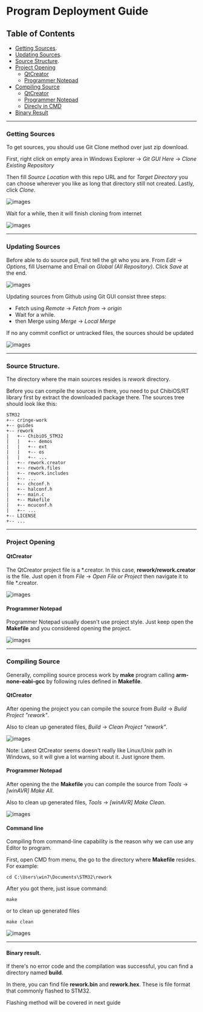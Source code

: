 # Program Deployment Guide

## Table of Contents
- [Getting Sources](https://github.com/mekatronik-achmadi/vandi_stm32/blob/main/guides/DEPLOYMENT.md#getting-sources).
- [Updating Sources](https://github.com/mekatronik-achmadi/vandi_stm32/blob/main/guides/DEPLOYMENT.md#updating-sources).
- [Source Structure](https://github.com/mekatronik-achmadi/vandi_stm32/blob/main/guides/DEPLOYMENT.md#source-structure).
- [Project Opening](https://github.com/mekatronik-achmadi/vandi_stm32/blob/main/guides/DEPLOYMENT.md#project-opening)
  - [QtCreator](https://github.com/mekatronik-achmadi/vandi_stm32/blob/main/guides/DEPLOYMENT.md#qtcreator)
  - [Programmer Notepad](https://github.com/mekatronik-achmadi/vandi_stm32/blob/main/guides/DEPLOYMENT.md#programmer-notepad)
- [Compiling Source](https://github.com/mekatronik-achmadi/vandi_stm32/blob/main/guides/DEPLOYMENT.md#compiling-source)
  - [QtCreator](https://github.com/mekatronik-achmadi/vandi_stm32/blob/main/guides/DEPLOYMENT.md#qtcreator-1)
  - [Programmer Notepad](https://github.com/mekatronik-achmadi/vandi_stm32/blob/main/guides/DEPLOYMENT.md#programmer-notepad-1)
  - [Direcly in CMD](https://github.com/mekatronik-achmadi/vandi_stm32/blob/main/guides/DEPLOYMENT.md#command-line)
- [Binary Result](https://github.com/mekatronik-achmadi/vandi_stm32/blob/main/guides/DEPLOYMENT.md#binary-result)

-------------------------------------------------------------------

### Getting Sources

To get sources, you should use Git Clone method over just zip download.

First, right click on empty area in Windows Explorer -> _Git GUI Here_ -> _Clone Existing Repository_

Then fill _Source Location_ with this repo URL and
for _Target Directory_ you can choose wherever you like as long that directory still not created.
Lastly, click _Clone_.

![images](images/gitclone0.png?raw=true)

Wait for a while, then it will finish cloning from internet

![images](images/gitclone1.png?raw=true)

-------------------------------------------------------------------

### Updating Sources

Before able to do source pull, first tell the git who you are.
From _Edit_ -> _Options_, fill Username and Email on _Global (All Repository)_.
Click _Save_ at the end.

![images](images/gitpull0.png?raw=true)

Updating sources from Github using Git GUI consist three steps:
- Fetch using _Remote_ -> _Fetch from_ -> _origin_
- Wait for a while.
- then Merge using _Merge_ -> _Local Merge_

If no any commit conflict or untracked files, the sources should be updated

![images](images/gitpull1.png?raw=true)

-------------------------------------------------------------------

### Source Structure.

The directory where the main sources resides is _rework_ directory.

Before you can compile the sources in there, you need to put ChibiOS/RT library first by extract the downloaded package there.
The sources tree should look like this:

~~~
STM32
+-- cringe-work
+-- guides
+-- rework
|   +-- ChibiOS_STM32
|   |   +-- demos
|   |   +-- ext
|   |   +-- os
|   |   +-- ...
|   +-- rework.creator
|   +-- rework.files
|   +-- rework.includes
|   +-- ...
|   +-- chconf.h
|   +-- halconf.h
|   +-- main.c
|   +-- Makefile
|   +-- mcuconf.h
|   +-- ...
+-- LICENSE
+-- ...
~~~

-------------------------------------------------------------------

### Project Opening

#### QtCreator

The QtCreator project file is a *.creator.
In this case, **rework/rework.creator** is the file.
Just open it from _File_ -> _Open File or Project_ then navigate it to file *.creator.

![images](images/prjqt.png?raw=true)

#### Programmer Notepad

Programmer Notepad usually doesn't use project style.
Just keep open the **Makefile** and you considered opening the project.

![images](images/prjpn.png?raw=true)

-------------------------------------------------------------------

### Compiling Source

Generally, compiling source process work by **make** program calling **arm-none-eabi-gcc** by following rules defined in **Makefile**.

#### QtCreator

After opening the project you can compile the source from _Build_ -> _Build Project "rework"_.

Also to clean up generated files, _Build_ -> _Clean Project "rework"_.

![images](images/compileqt.png?raw=true)

Note: Latest QtCreator seems doesn't really like Linux/Unix path in Windows, so it will give a lot warning about it.
Just ignore them.

#### Programmer Notepad

After opening the the **Makefile** you can compile the source from _Tools_ -> _[winAVR] Make All_.

Also to clean up generated files, _Tools_ -> _[winAVR] Make Clean_.

![images](images/compilepn.png?raw=true)

#### Command line

Compiling from command-line capability is the reason why we can use any Editor to program.

First, open CMD from menu, the go to the directory where **Makefile** resides.
For example:

~~~
cd C:\Users\win7\Documents\STM32\rework
~~~

After you got there, just issue command:

~~~
make
~~~

or to clean up generated files

~~~
make clean
~~~

![images](images/compilecmd.png?raw=true)

-------------------------------------------------------------------

#### Binary result.

If there's no error code and the compilation was successful, you can find a directory named **build**.

In there, you can find file **rework.bin** and **rework.hex**. These is file format that commonly flashed to STM32.

Flashing method will be covered in next guide

